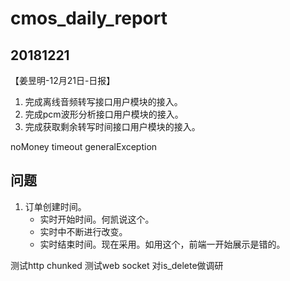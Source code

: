 # cmos_daily_report

## 20181221
【姜昱明-12月21日-日报】
1. 完成离线音频转写接口用户模块的接入。
2. 完成pcm波形分析接口用户模块的接入。
3. 完成获取剩余转写时间接口用户模块的接入。

noMoney
timeout
generalException

## 问题

1. 订单创建时间。
    - 实时开始时间。何凯说这个。
    - 实时中不断进行改变。
    - 实时结束时间。现在采用。如用这个，前端一开始展示是错的。

测试http chunked
测试web socket
对is_delete做调研
